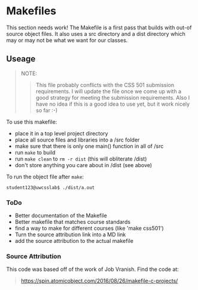 # Makefiles

This section needs work! The Makefile is a first pass that builds with out-of
source object files. It also uses a src directory and a dist directory which
may or may not be what we want for our classes.

## Useage

> NOTE:
> > This file probably conflicts with the CSS 501 submission requirements. I
will update the file once we come up with a good strategy for meeting the
submission requirements.
> > Also I have no idea if this is a good idea to use yet, but it work nicely
so far :-)

To use this makefile:
* place it in a top level project directory
* place all source files and libraries into a /src folder
* make sure that there is only one main() function in all of /src
* run `make` to build
* run `make clean` to `rm -r dist` (this will obliterate /dist)
* don't store anything you care about in /dist (see above)

To run the object file after `make`:
```console
student123@uwcsslab$ ./dist/a.out
```

### ToDo

* Better documentation of the Makefile
* Better makefile that matches course standards
* find a way to make for different courses (like 'make css501')
* Turn the source attribution link into a MD link
* add the source attribution to the actual makefile

### Source Attribution

This code was based off of the work of Job Vranish. Find the code at:
> https://spin.atomicobject.com/2016/08/26/makefile-c-projects/

